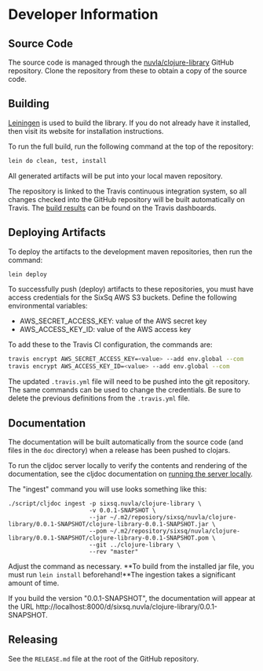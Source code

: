 # Developer Information

## Source Code

The source code is managed through the
[nuvla/clojure-library](https://github.com/nuvla/clojure-library)
GitHub repository. Clone the repository from these to obtain a copy of
the source code.

## Building

[Leiningen](https://leiningen.org/) is used to build the library.  If
you do not already have it installed, then visit its website for
installation instructions.

To run the full build, run the following command at the top of the
repository: 

```sh
lein do clean, test, install
```

All generated artifacts will be put into your local maven repository.

The repository is linked to the Travis continuous integration system,
so all changes checked into the GitHub repository will be built
automatically on Travis.  The [build
results](https://travis-ci.com/nuvla/clojure-library) can be found on
the Travis dashboards.

## Deploying Artifacts

To deploy the artifacts to the development maven repositories, then
run the command:

```sh
lein deploy
```

To successfully push (deploy) artifacts to these repositories, you
must have access credentials for the SixSq AWS S3 buckets.  Define the
following environmental variables:

 - AWS_SECRET_ACCESS_KEY: value of the AWS secret key
 - AWS_ACCESS_KEY_ID: value of the AWS access key

To add these to the Travis CI configuration, the commands are:

```sh
travis encrypt AWS_SECRET_ACCESS_KEY=<value> --add env.global --com
travis encrypt AWS_ACCESS_KEY_ID=<value> --add env.global --com 
```

The updated `.travis.yml` file will need to be pushed into the git
repository.  The same commands can be used to change the credentials.
Be sure to delete the previous definitions from the `.travis.yml`
file.

## Documentation

The documentation will be built automatically from the source code
(and files in the `doc` directory) when a release has been pushed to
clojars.

To run the cljdoc server locally to verify the contents and rendering
of the documentation, see the cljdoc documentation on [running the
server
locally](https://github.com/cljdoc/cljdoc/blob/master/doc/running-cljdoc-locally.md).

The "ingest" command you will use looks something like this:

    ./script/cljdoc ingest -p sixsq.nuvla/clojure-library \
                           -v 0.0.1-SNAPSHOT \
                           --jar ~/.m2/reposiory/sixsq/nuvla/clojure-library/0.0.1-SNAPSHOT/clojure-library-0.0.1-SNAPSHOT.jar \
                           --pom ~/.m2/repository/sixsq/nuvla/clojure-library/0.0.1-SNAPSHOT/clojure-library-0.0.1-SNAPSHOT.pom \
                           --git ../clojure-library \
                           --rev "master"

Adjust the command as necessary. **To build from the installed jar
file, you must run `lein install` beforehand!**The ingestion takes a
significant amount of time.

If you build the version "0.0.1-SNAPSHOT", the documentation will
appear at the URL
http://localhost:8000/d/sixsq.nuvla/clojure-library/0.0.1-SNAPSHOT. 

## Releasing

See the `RELEASE.md` file at the root of the GitHub repository.

